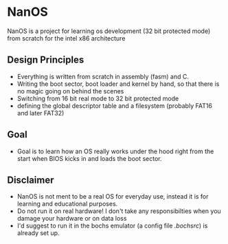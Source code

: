 # NanOS
NanOS is a project for learning os development (32 bit protected mode) from scratch for the intel x86 architecture

## Design Principles
- Everything is written from scratch in assembly (fasm) and C.
- Writing the boot sector, boot loader and kernel by hand, so that there is no magic going on behind the scenes
- Switching from 16 bit real mode to 32 bit protected mode
- defining the global descriptor table and a filesystem (probably FAT16 and later FAT32)

## Goal
- Goal is to learn how an OS really works under the hood right from the start when BIOS kicks in and loads the boot sector.

## Disclaimer
- NanOS is not ment to be a real OS for everyday use, instead it is for learning and educational purposes.
- Do not run it on real hardware! I don't take any responsibilties when you damage your hardware or on data loss
- I'd suggest to run it in the bochs emulator (a config file *.bochsrc*) is already set up.
